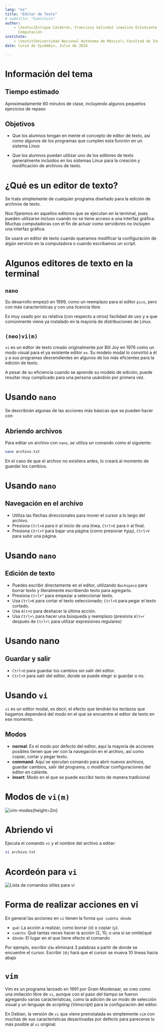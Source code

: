 ```yaml
---
lang: "es"
title: "Editor de Texto"
# subtitle: "Subtítulo"
author:
    - \textsc{Enrique Calderón, Francisco Galindo} \newline Estudiante de Ingeniería en
      Computación
institute:
    - \textit{Universidad Nacional Autónoma de México\\ Facultad de Ingeniería}
date: Curso de SysAdmin, Julio de 2024

---
```


# Información del tema

## Tiempo estimado

Aproximadamente 60 minutos de clase, incluyendo algunos pequeños ejercicios de
repaso

## Objetivos

- Que los alumnos tengan en mente el concepto de editor de texto, así como
  algunos de los programas que cumplen esta función en un sistema Linux

- Que los alumnos puedan utilizar uno de los editores de texto generalmente
  incluidos en los sistemas Linux para la creación y modificación de archivos de
  texto.

# ¿Qué es un editor de texto?

Se trata simplemente de cualquier programa diseñado para la edición de archivos
de texto. 

Nos fijaremos en aquellos editores que se ejecutan en la terminal, pues pueden
utilizarse incluso cuando no se tiene acceso a una interfaz gráfica. Muchas
computadoras con el fin de actuar como servidores no incluyen una interfaz
gráfica.

Se usará un editor de texto cuando queramos modificar la configuración de algún
servicio en la computadora o cuando escribamos un *script*.


# Algunos editores de texto en la terminal

## `nano`

Su desarrollo empezó en 1999, como un reemplazo para el editor `pico`, pero con
más características y con una licencia libre.

Es muy usado por su relativa (con respecto a otros) facilidad de uso y a que
comúnmente viene ya instalado en la mayoría de distribuciones de Linux.

## `(neo)vi(m)`

`vi` es un editor de texto creado originalmente por Bill Joy en 1976 como un
modo visual para el ya existente editor `ex`. Su modelo modal lo convirtió a él
y a sus programas descendientes en algunos de los más eficientes para la edición
de texto.

A pesar de su eficiencia cuando se aprende su modelo de edición, puede resultar
muy complicado para una persona usándolo por primera vez.

# Usando `nano`

Se describirán algunas de las acciones más básicas que se pueden hacer con 

## Abriendo archivos

Para editar un archivo con `nano`, se utiliza un comando como el siguiente:

```sh
nano archivo.txt
```

En el caso de que el archivo no existiera antes, lo creará al momento de
guardar los cambios.

# Usando `nano`

## Navegación en el archivo

- Utiliza las flechas direccionales para mover el cursor a lo largo del archivo.
- Presiona `Ctrl+A` para ir al inicio de una línea, `Ctrl+E` para ir al final.
- Presiona `Ctrl+Y` para bajar una página (como presionar `PgUp`), `Ctrl+V` para
  subir una página.

# Usando `nano`

## Edición de texto

- Puedes escribir directamente en el editor, utilizando `Backspace` para borrar
  texto y literalmente escribiendo texto para agregarlo.
- Presiona `Ctrl+^` para empezar a seleccionar texto.
- Usa `Ctrl+K` para cortar el texto seleccionado; `Ctrl+U` para pegar el texto
  cortado.
- Usa `Alt+U` para deshacer la última acción.
- Usa `Ctrl+\` para hacer una búsqueda y reemplazo (presiona `Alt+r` después de
  `Ctrl+\` para utilizar expresiones regulares)


# Usando nano

## Guardar y salir

- `Ctrl+O` para guardar los cambios sin salir del editor.
- `Ctrl+X` para salir del editor, donde se puede elegir si guardar o no.

# Usando `vi`

`vi` es un editor modal, es decir, el efecto que tendrán los teclazos que
hagamos dependerá del modo en el que se encuentre el editor de texto en ese
momento.

## Modos

- **normal**: Es el modo por defecto del editor, aquí la mayoría de acciones
  posibles tienen que ver con la navegación en el archivo, así como copiar,
  cortar y pegar texto.
- **command**: Aquí se ejecutan comando para abrir nuevos archivos, guardar
  cambios, salir del programa, o modificar configuraciones del editor en
  caliente.
- **insert**: Modo en el que se puede escribir texto de manera tradicional

# Modos de `vi(m)`

![vim-modes](img/vim-modes.png){height=2in}

# Abriendo vi

Ejecuta el comando `vi` y el nombre del archivo a editar:

```sh
vi archivo.txt
```

# Acordeón para `vi`

![Lista de comandos útiles para `vi`](img/cheatsheet.png)

# Forma de realizar acciones en vi

En general las acciones en `vi` tienen  la forma `qué cuánto dónde`

- `qué`: La acción a realizar, como borrar (`d`) o copiar (`y`).
- `cuánto`: Qué tantas veces hacer la acción (2, 10, o una si se omite)qué
- `dónde`: El lugar en el que tiene efecto el comando

Por ejemplo, escribir `d3w` eliminará 3 palabras a partir de donde se encuentre
el cursor. Escribir `10j` hará que el cursor se mueva 10 líneas hacia abajo

# `vim`

Vim es un programa lanzado en 1991 por Gram Moolenaar, se creo como una
imitación libre de `vi`, aunque con el paso del tiempo se fueron agregando
varias características, como la adición de un modo de selección visual y un
lenguaje de *scripting* (*Vimscript*) para la configuración del editor.

En Debian, la versión de `vi` que viene preinstalada es simplemente `vim` con
muchas de sus características desactivadas por defecto para parecerse lo más
posible al `vi` original.
